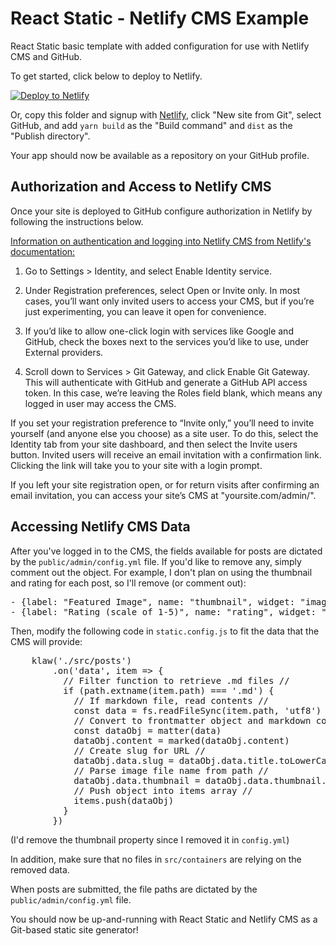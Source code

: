 # React Static - Netlify CMS Example

React Static basic template with added configuration for use with Netlify CMS and GitHub.

To get started, click below to deploy to Netlify.

[![Deploy to Netlify](https://www.netlify.com/img/deploy/button.svg)](https://app.netlify.com/start/deploy?repository=https://github.com/tsgriff/react-static-netlifycms)

Or, copy this folder and signup with [Netlify](https://www.netlify.com), click "New site from Git", select GitHub, and add `yarn build` as the "Build command" and `dist` as the "Publish directory".

Your app should now be available as a repository on your GitHub profile.

## Authorization and Access to Netlify CMS

Once your site is deployed to GitHub configure authorization in Netlify by following the instructions below.

[Information on authentication and logging into Netlify CMS from Netlify's documentation:](https://www.netlifycms.org/docs/add-to-your-site/#authentication)

1. Go to Settings > Identity, and select Enable Identity service.

2. Under Registration preferences, select Open or Invite only. In most cases, you’ll want only invited users to access your CMS, but if you’re just experimenting, you can leave it open for convenience.

3. If you’d like to allow one-click login with services like Google and GitHub, check the boxes next to the services you’d like to use, under External providers.

4. Scroll down to Services > Git Gateway, and click Enable Git Gateway. This will authenticate with GitHub and generate a GitHub API access token. In this case, we’re leaving the Roles field blank, which means any logged in user may access the CMS.

If you set your registration preference to “Invite only,” you’ll need to invite yourself (and anyone else you choose) as a site user. To do this, select the Identity tab from your site dashboard, and then select the Invite users button. Invited users will receive an email invitation with a confirmation link. Clicking the link will take you to your site with a login prompt.

If you left your site registration open, or for return visits after confirming an email invitation, you can access your site’s CMS at "yoursite.com/admin/".

## Accessing Netlify CMS Data

After you've logged in to the CMS, the fields available for posts are dictated by the `public/admin/config.yml` file.
If you'd like to remove any, simply comment out the object. For example, I don't plan on using the thumbnail and rating for each post, so I'll remove (or comment out):
<pre>
- {label: "Featured Image", name: "thumbnail", widget: "image"}
- {label: "Rating (scale of 1-5)", name: "rating", widget: "number"}
</pre>
Then, modify the following code in `static.config.js` to fit the data that the CMS will provide:
<pre>
    klaw('./src/posts')
        .on('data', item => {
          // Filter function to retrieve .md files //
          if (path.extname(item.path) === '.md') {
            // If markdown file, read contents //
            const data = fs.readFileSync(item.path, 'utf8')
            // Convert to frontmatter object and markdown content //
            const dataObj = matter(data)
            dataObj.content = marked(dataObj.content)
            // Create slug for URL //
            dataObj.data.slug = dataObj.data.title.toLowerCase().replace(/ /g, '-').replace(/[^\w-]+/g, '')
            // Parse image file name from path //
            dataObj.data.thumbnail = dataObj.data.thumbnail.replace('/public/uploads/', '')
            // Push object into items array //
            items.push(dataObj)
          }
        })
</pre>
(I'd remove the thumbnail property since I removed it in `config.yml`)

In addition, make sure that no files in `src/containers` are relying on the removed data.

When posts are submitted, the file paths are dictated by the `public/admin/config.yml` file.

You should now be up-and-running with React Static and Netlify CMS as a Git-based static site generator!